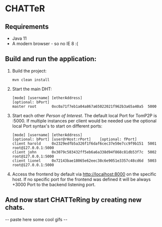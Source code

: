 # CHATTeR

## Requirements

- Java 11
- A modern browser - so no IE 8 :(

## Build and run the application:

1. Build the project:
    ```
    mvn clean install
    ```
2. Start the main DHT:
    ```
    [mode] [username] [etherAddress]                              [optional: bPort]
    master root       0xc0a71f7eb1a04a867a65022021f962b3a65a40a5  5000
    ```
3. Start each other _Person of Interest_. The default local Port for TomP2P is :5000. If multiple instances
per client would be needed use the optional local Port syntax's to start on different ports:   
    ```
    [mode] [username] [etherAddress]                              [optional: bPort] [user@rHost:rPort]    [optional: fPort]   
    client harold     0x2329edfb5a326f1f6daf6cec37e50e7cc9f9b151  5001              root@127.0.0.1:5000   
    client john       0x3079c583432ff5eb6a6a338d94f868c81db53f7c  5002              root@127.0.0.1:5000   
    client lionel     0x72143bae18065e62eec38c6e9051e3357c48cd6d  5003              root@127.0.0.1:5000   
    ```
4. Access the frontend by default via [http://localhost:8000](http://localhost:8000/) on the specific host. If no 
  specific port for the frontend was defined it will be always +3000 Port to the backend listening port.


## And now start CHATTeRing by creating new chats.
-- paste here some cool gifs --
